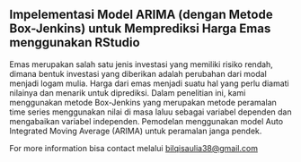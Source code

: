 ## Impelementasi Model ARIMA (dengan Metode Box-Jenkins) untuk Memprediksi Harga Emas menggunakan RStudio
Emas merupakan salah satu jenis investasi yang memiliki risiko rendah, dimana bentuk investasi yang diberikan adalah perubahan dari modal menjadi logam mulia. Harga dari emas menjadi suatu hal yang perlu diamati nilainya dan menarik untuk diprediksi. Dalam penelitian ini, kami menggunakan metode Box-Jenkins yang merupakan metode peramalan time series menggunakan nilai di masa laluu sebagai variabel dependen dan mengabaikan variabel independen. Pemodelan menggunakan model Auto Integrated Moving Average (ARIMA) untuk peramalan janga pendek.

For more information bisa contact melalui bilqisaulia38@gmail.com
